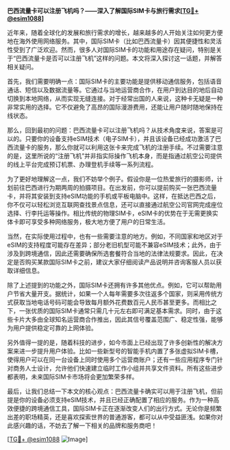 **巴西流量卡可以注册飞机吗？——深入了解国际SIM卡与旅行需求[[TG💪+ @esim1088](https://t.me/s/esim1088)]**

近年来，随着全球化的发展和旅行需求的增长，越来越多的人开始关注如何更方便地在海外使用网络服务。其中，国际SIM卡（比如巴西流量卡）因其便捷性和灵活性受到了广泛欢迎。然而，很多人对国际SIM卡的功能和用途存在疑问，特别是关于“巴西流量卡是否可以注册飞机”这样的问题。本文将深入探讨这一话题，并解答相关疑问。

首先，我们需要明确一点：国际SIM卡的主要功能是提供移动通信服务，包括语音通话、短信以及数据流量等。它通过与当地运营商合作，在用户到达目的地后自动切换到本地网络，从而实现无缝连接。对于经常出国的人来说，这种卡无疑是一种非常实用的选择。它不仅避免了高昂的国际漫游费用，还能让用户随时随地保持在线状态。

那么，回到最初的问题：巴西流量卡可以注册飞机吗？从技术角度来说，答案是可以的。只要你的设备支持eSIM技术（电子SIM卡），并且该设备已经成功激活了巴西流量卡的服务，那么你就可以利用这张卡来完成飞机的注册手续。不过需要注意的是，这里所说的“注册飞机”并非指实际操作飞机本身，而是指通过航空公司提供的线上平台完成预订机票、办理登机手续等一系列流程。

为了更好地理解这一点，我们不妨举个例子。假设你是一位热爱旅行的摄影师，计划前往巴西进行为期两周的拍摄项目。在出发前，你可以提前购买一张巴西流量卡，并将其安装到支持eSIM功能的手机或平板电脑中。这样，在抵达巴西之后，你不仅可以轻松浏览互联网查找景点信息，还可以直接通过航空公司官网完成座位选择、行李托运等操作。相比传统的物理SIM卡，eSIM卡的优势在于无需更换实体卡即可享受多种网络服务，极大地方便了用户的日常生活。

当然，在实际使用过程中，也有一些需要注意的地方。例如，不同国家和地区对于eSIM的支持程度可能存在差异；部分老旧机型可能不兼容eSIM技术；此外，由于涉及到跨境通信，因此还需要确保所选套餐符合当地的法律法规要求。因此，在决定是否购买某款国际SIM卡之前，建议大家仔细阅读产品说明并咨询客服人员以获取详细信息。

除了上述提到的功能之外，国际SIM卡还拥有许多其他优点。例如，它可以帮助用户节省大量开支。据统计，如果一个人每年需要多次往返多个国家，则采用传统方式获取当地电话号码可能会导致每月额外花费数百元人民币甚至更多。而相比之下，一张优质的国际SIM卡通常只需几十元左右即可满足基本需求。同时，由于这些卡片大多由全球知名运营商合作推出，因此其信号覆盖范围广、稳定性强，能够为用户提供稳定可靠的上网体验。

另外值得一提的是，随着科技的进步，如今市面上已经出现了许多创新性的解决方案来进一步提升用户体验。比如一些新型号的智能手机内置了多张虚拟SIM卡槽，使得用户可以在同一台设备上同时使用多个运营商账户；还有一些应用程序专门针对商务人士设计，允许他们快速建立临时工作小组并共享文件资料。所有这些进步都表明，未来国际SIM卡市场将会更加繁荣多样。

最后，让我们总结一下本文的核心观点：巴西流量卡确实可以用于注册飞机，但前提是你的设备必须支持eSIM技术，并且已经正确配置了相应的服务。作为一种高效便捷的跨境通信工具，国际SIM卡正在逐渐改变人们的出行方式。无论你是频繁出差的职场精英，还是喜欢探索世界的普通游客，都可以从中受益匪浅。如果你对此感兴趣的话，不妨去了解一下相关的品牌和服务商吧！

[[TG💪+ @esim1088](https://t.me/s/esim1088) ![Image](https://i.postimg.cc/4NQfJmqS/Snipaste-2025-05-13-00-14-12.png)]